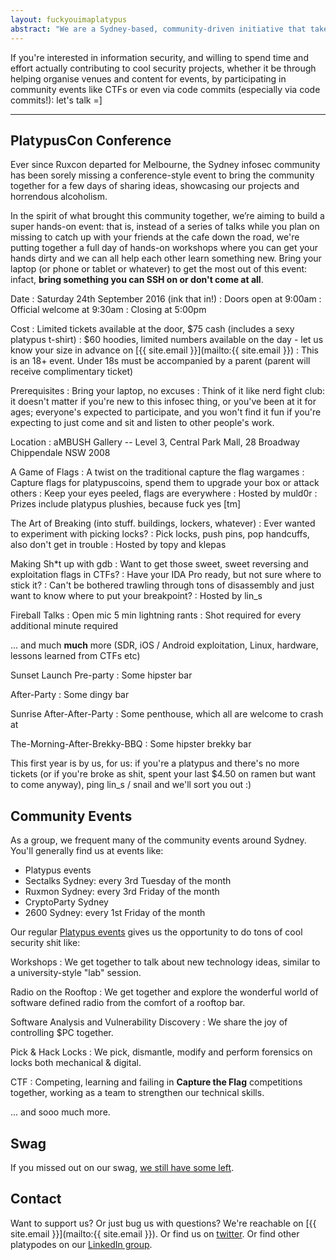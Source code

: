 ```yaml
---
layout: fuckyouimaplatypus
abstract: "We are a Sydney-based, community-driven initiative that takes a hands-on approach in doing cool security stuff: we're less about debating the merits of the latest iteration of the PCI-PTS or whether a particular vulnerability should have a CVSS score of 6.75 or 6.77, and more about bringing together like-minded people to share ideas, work on cool information security projects and participate in community events together. Think of it as a casual infosec fight club of sorts: the only real rule is that you have to play."
---
```


If you're interested in information security, and willing to spend time and effort actually contributing to cool security projects, whether it be through helping organise venues and content for events, by participating in community events like CTFs or even via code commits (especially via code commits!): let's talk =]

***

## PlatypusCon Conference

Ever since Ruxcon departed for Melbourne, the Sydney infosec community has been sorely missing a conference-style event to bring the community together for a few days of sharing ideas, showcasing our projects and horrendous alcoholism.

In the spirit of what brought this community together, we’re aiming to build a super hands-on event: that is, instead of a series of talks while you plan on missing to catch up with your friends at the cafe down the road, we're putting together a full day of hands-on workshops where you can get your hands dirty and we can all help each other learn something new.
Bring your laptop (or phone or tablet or whatever) to get the most out of this event: infact, **bring something you can SSH on or don't come at all**.

Date
: Saturday 24th September 2016 (ink that in!)
: Doors open at 9:00am
: Official welcome at 9:30am
: Closing at 5:00pm

Cost
: Limited tickets available at the door, $75 cash (includes a sexy platypus t-shirt)
: $60 hoodies, limited numbers available on the day - let us know your size in advance on [{{ site.email }}](mailto:{{ site.email }})
: This is an 18+ event. Under 18s must be accompanied by a parent (parent will receive complimentary ticket)

Prerequisites
: Bring your laptop, no excuses
: Think of it like nerd fight club: it doesn't matter if you're new to this infosec thing, or you've been at it for ages; everyone's expected to participate, and you won't find it fun if you're expecting to just come and sit and listen to other people's work.


Location
: aMBUSH Gallery -- Level 3, Central Park Mall, 28 Broadway Chippendale NSW 2008

A Game of Flags
: A twist on the traditional capture the flag wargames
: Capture flags for platypuscoins, spend them to upgrade your box or attack others
: Keep your eyes peeled, flags are everywhere
: Hosted by muld0r
: Prizes include platypus plushies, because fuck yes [tm]

The Art of Breaking (into stuff. buildings, lockers, whatever)
: Ever wanted to experiment with picking locks?
: Pick locks, push pins, pop handcuffs, also don't get in trouble
: Hosted by topy and klepas

Making Sh*t up with gdb
: Want to get those sweet, sweet reversing and exploitation flags in CTFs?
: Have your IDA Pro ready, but not sure where to stick it?
: Can't be bothered trawling through tons of disassembly and just want to know where to put your breakpoint?
: Hosted by lin_s

Fireball Talks
: Open mic 5 min lightning rants
: Shot required for every additional minute required

... and much **much** more (SDR, iOS / Android exploitation, Linux, hardware, lessons learned from CTFs etc)

Sunset Launch Pre-party
: Some hipster bar

After-Party
: Some dingy bar

Sunrise After-After-Party
: Some penthouse, which all are welcome to crash at

The-Morning-After-Brekky-BBQ
: Some hipster brekky bar

This first year is by us, for us: if you're a platypus and there's no more tickets (or if you're broke as shit, spent your last $4.50 on ramen but want to come anyway), ping lin_s / snail and we'll sort you out :)

## Community Events

As a group, we frequent many of the community events around Sydney. You'll generally find us at events like:

- Platypus events
- Sectalks Sydney: every 3rd Tuesday of the month
- Ruxmon Sydney: every 3rd Friday of the month
- CryptoParty Sydney
- 2600 Sydney: every 1st Friday of the month

Our regular [Platypus events](http://www.meetup.com/en-AU/OWASP-Sydney-Web-Application-Security-Group/) gives us the opportunity to do tons of cool security shit like:

Workshops
: We get together to talk about new technology ideas, similar to a university-style "lab" session.

Radio on the Rooftop
: We get together and explore the wonderful world of software defined radio from the comfort of a rooftop bar.

Software Analysis and Vulnerability Discovery
: We share the joy of controlling $PC together.

Pick & Hack Locks
: We pick, dismantle, modify and perform forensics on locks both mechanical & digital.

CTF
: Competing, learning and failing in **Capture the Flag** competitions together, working as a team to strengthen our technical skills.

... and sooo much more.

## Swag

If you missed out on our swag, 
[we still have some left](https://www.stickermule.com/user/1070711202/stickers).

## Contact

Want to support us? Or just bug us with questions? We're reachable on [{{ site.email }}](mailto:{{ site.email }}).
Or find us on [twitter](https://twitter.com/platypuspartay).
Or find other platypodes on our [LinkedIn group](https://www.linkedin.com/groups/7051231/).
